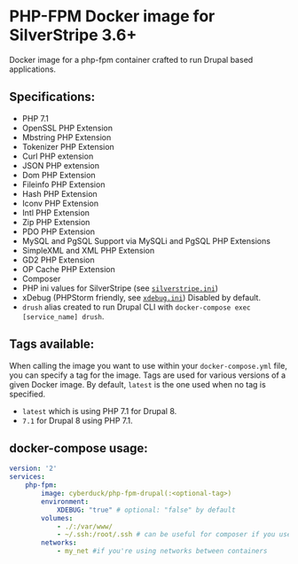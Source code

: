 # PHP-FPM Docker image for SilverStripe 3.6+

Docker image for a php-fpm container crafted to run Drupal based applications.

## Specifications:

* PHP 7.1
* OpenSSL PHP Extension
* Mbstring PHP Extension
* Tokenizer PHP Extension
* Curl PHP extension
* JSON PHP extension
* Dom PHP Extension
* Fileinfo PHP Extension
* Hash PHP Extension
* Iconv PHP Extension
* Intl PHP Extension
* Zip PHP Extension
* PDO PHP Extension
* MySQL and PgSQL Support via MySQLi and PgSQL PHP Extensions
* SimpleXML and XML PHP Extension
* GD2 PHP Extension
* OP Cache PHP Extension
* Composer
* PHP ini values for SilverStripe (see [`silverstripe.ini`](/silverstripe.ini))
* xDebug (PHPStorm friendly, see [`xdebug.ini`](/xdebug.ini)) Disabled by default.
* `drush` alias created to run Drupal CLI with `docker-compose exec [service_name] drush`.

## Tags available:

When calling the image you want to use within your `docker-compose.yml` file,
you can specify a tag for the image. Tags are used for various versions of a
given Docker image. By default, `latest` is the one used when no tag is specified.

* `latest` which is using PHP 7.1 for Drupal 8.
* `7.1` for Drupal 8 using PHP 7.1.

## docker-compose usage:

```yml
version: '2'
services:
    php-fpm:
        image: cyberduck/php-fpm-drupal(:<optional-tag>)
        environment:
            XDEBUG: "true" # optional: "false" by default
        volumes:
            - ./:/var/www/
            - ~/.ssh:/root/.ssh # can be useful for composer if you use private CVS
        networks:
            - my_net #if you're using networks between containers
```
